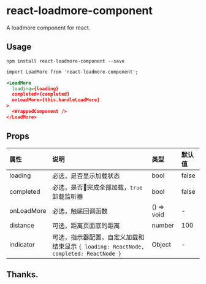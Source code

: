 # react-loadmore-component

A loadmore component for react.

## Usage

`npm install react-loadmore-component --save`

```xml
import LoadMore from 'react-loadmore-component';

<LoadMore
  loading={loading}
  completed={completed}
  onLoadMore={this.handleLoadMore}
>
  <WrappedComponent />
</LoadMore>
```

## Props

| 属性                    | 说明                       | 类型 | 默认值 
|:----------------------------|:----------------------------------|:-------------------------|:------
| loading          | 必选，是否显示加载状态 |bool |false
| completed      | 必选，是否完成全部加载，`true` 卸载监听器 |bool|false
| onLoadMore | 必选，触底回调函数 |() => void| -
| distance | 可选，距离页面底的距离 | number | 100
| indicator | 可选，指示器配置，自定义加载和结束显示 `{ loading: ReactNode, completed: ReactNode }` | Object | -


## Thanks.

